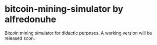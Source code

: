 bitcoin-mining-simulator
by alfredonuhe
=======
Bitcoin mining simulator for didactic purposes. A working version will be released soon.
